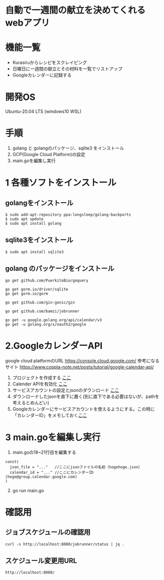 # 自動で一週間の献立を決めてくれるwebアプリ

# 機能一覧
- Kurasiruからレシピをスクレイピング
- 日曜日に一週間の献立とその材料を一覧でリストアップ
- Googleカレンダーに記録する

# 開発OS
Ubuntu-20.04 LTS (windows10 WSL)

# 手順
1. golang と golangのパッケージ、sqlite3 をインストール
2. GCP(Google Cloud Platform)の設定
3. main.goを編集し実行

# 1 各種ソフトをインストール
## golangをインストール
```
$ sudo add-apt-repository ppa:longsleep/golang-backports  
$ sudo apt update  
$ sudo apt install golang  
```
## sqlite3をインストール
```
$ sudo apt install sqlite3  
```
## golang のパッケージをインストール
```
go get github.com/PuerkitoBio/goquery

go get gorm.io/driver/sqlite
go get gorm.io/gorm

go get github.com/gin-gonic/gin

go get github.com/bamzi/jobrunner

go get -u google.golang.org/api/calendar/v3
go get -u golang.org/x/oauth2/google
```

# 2.GoogleカレンダーAPI
google cloud platformのURL
https://console.cloud.google.com/
参考になるサイト
https://www.coppla-note.net/posts/tutorial/google-calendar-api/

1. プロジェクトを作成する [ここ](https://www.coppla-note.net/posts/tutorial/google-calendar-api/#%E3%83%97%E3%83%AD%E3%82%B8%E3%82%A7%E3%82%AF%E3%83%88%E3%81%AE%E4%BD%9C%E6%88%90)
2. Calender APIを有効化 [ここ](https://www.coppla-note.net/posts/tutorial/google-calendar-api/#calendar-api-%E3%81%AE%E6%9C%89%E5%8A%B9%E5%8C%96)
3. サービスアカウントの設定とjsonのダウンロード [ここ](https://www.coppla-note.net/posts/tutorial/google-calendar-api/#%E8%A3%9C%E8%B6%B3%E3%82%B5%E3%83%BC%E3%83%93%E3%82%B9%E3%82%A2%E3%82%AB%E3%82%A6%E3%83%B3%E3%83%88%E3%82%92%E4%BD%BF%E3%81%A3%E3%81%9F%E3%82%84%E3%82%8A%E6%96%B9)
4. ダウンロードしたjsonを直下に置く(別に直下である必要はないが、pathを考えるとめんどい)
5. Googleカレンダーにサービスアカウントを使えるようにする。この時に「カレンダーID」をメモしておく[ここ](https://www.coppla-note.net/posts/tutorial/google-calendar-api/#%E3%82%B5%E3%83%BC%E3%83%93%E3%82%B9%E3%82%A2%E3%82%AB%E3%82%A6%E3%83%B3%E3%83%88%E3%81%AB%E3%82%AB%E3%83%AC%E3%83%B3%E3%83%80%E3%83%BC%E3%82%92%E5%85%B1%E6%9C%89%E3%81%99%E3%82%8B)

# 3 main.goを編集し実行
1. main.goの18~21行目を編集する
```
const(
  json_file = "..."   //ここにjsonファイルの名前（hogehoge.json）
  calendar_id = "..." //ここにカレンダーID (hoge@group.calendar.google.com)
)
```
2. go run main.go

# 確認用
## ジョブスケジュールの確認用
```
curl -s http://localhost:8080/jobrunner/status | jq .
```
## スケジュール変更用URL
```
http://localhost:8080/
```

